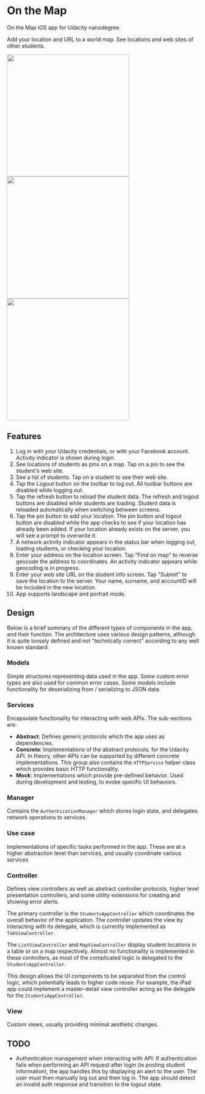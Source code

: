 # On the Map

On the Map iOS app for Udacity nanodegree.

Add your location and URL to a world map. See locations and web sites of other students.

<img src="Screenshots/iPhone/2a Map Portrait" width="320">
<img src="Screenshots/iPhone/3b List Landscape" height="320">
<img src="Screenshots/iPhone/5a Media Portrait" width="320">

## Features

1. Log in with your Udacity credentials, or with your Facebook account. Activity indicator is shown during login.
2. See locations of students as pins on a map. Tap on a pin to see the student's web site.
3. See a list of students. Tap on a student to see their web site.
4. Tap the Logout button on the toolbar to log out. All toolbar buttons are disabled while logging out.
5. Tap the refresh button to reload the student data. The refresh and logout buttons are disabled while students are loading. Student data is reloaded automatically when switching between screens.
6. Tap the pin button to add your location. The pin button and logout button are disabled while the app checks to see if your location has already been added. If your location already exists on the server, you will see a prompt to overwrite it.
7. A network activity indicator appears in the status bar when logging out, loading students, or checking your location.
8. Enter your address on the location screen. Tap "Find on map" to reverse geocode the address to coordinates. An activity indicator appears while geocoding is in progress.
9. Enter your web site URL on the student info screen. Tap "Submit" to save the location to the server. Your name, surname, and accountID will be included in the new location.
10. App supports landscape and portrait mode.

## Design

Below is a brief summary of the different types of components in the app, and their function. The architecture uses various design patterns, although it is quite loosely defined and not "technically correct" according to any well known standard.

### Models

Simple structures representing data used in the app. Some custom error types are also used for common error cases. Some models include functionality for deserializing from / serializing to JSON data.

### Services

Encapsulate functionality for interacting with web APIs. The sub-sections are:

- **Abstract**: Defines generic protocols which the app uses as dependencies.
- **Concrete**: Implementations of the abstract protocols, for the Udacity API. In theory, other APIs can be supported by different concrete implementations. This group also contains the `HTTPService` helper class which provides basic HTTP functionality.
- **Mock**: Implementations which provide pre-defined behavior. Used during development and testing, to evoke specific UI behaviors.

### Manager

Contains the `AuthenticationManager` which stores login state, and delegates network operations to services.

### Use case

Implementations of specific tasks performed in the app. These are at a higher abstraction level than services, and usually coordinate various services

### Controller

Defines view controllers as well as abstract controller protocols, higher level presentation controllers, and some utility extensions for creating and showing error alerts.

The primary controller is the `StudentsAppController` which coordinates the overall behavior of the application. The controller updates the view by interacting with its delegate, which is currently implemented as `TabViewController`.

The `ListViewController` and `MapViewController` display student locations in a table or on a map respectively. Almost no functionality is implemented in these controllers, as most of the complicated logic is delegated to the `StudentsAppController`.

This design allows the UI components to be separated from the control logic, which potentially leads to higher code reuse. For example, the iPad app could implement a master-detail view controller acting as the delegate for the `StudentsAppController`.

### View

Custom views, usually providing minimal aesthetic changes.


## TODO

- Authentication management when interacting with API: If authentication fails when performing an API request after login (ie posting student information), the app handles this by displaying an alert to the user. The user must then manually log out and then log in. The app should detect an invalid auth response and transition to the logout state.
